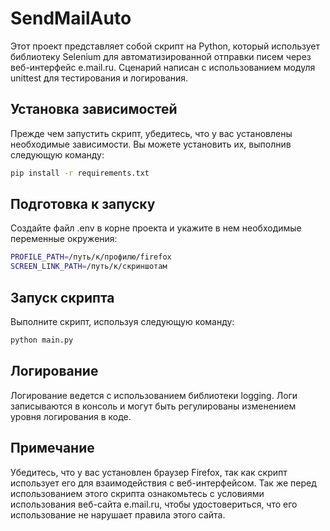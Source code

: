 # SendMailAuto

Этот проект представляет собой скрипт на Python, который использует библиотеку Selenium для автоматизированной отправки писем через веб-интерфейс e.mail.ru. Сценарий написан с использованием модуля unittest для тестирования и логирования.

## Установка зависимостей
Прежде чем запустить скрипт, убедитесь, что у вас установлены необходимые зависимости. Вы можете установить их, выполнив следующую команду:

  ```bash
  pip install -r requirements.txt
  ```

## Подготовка к запуску
Создайте файл .env в корне проекта и укажите в нем необходимые переменные окружения:

  ```bash
  PROFILE_PATH=/путь/к/профилю/firefox
  SCREEN_LINK_PATH=/путь/к/скриншотам
  ```

## Запуск скрипта
Выполните скрипт, используя следующую команду:

  ```bash
  python main.py
  ```

## Логирование
Логирование ведется с использованием библиотеки logging. Логи записываются в консоль и могут быть регулированы изменением уровня логирования в коде.

## Примечание
Убедитесь, что у вас установлен браузер Firefox, так как скрипт использует его для взаимодействия с веб-интерфейсом. Так же перед использованием этого скрипта ознакомьтесь с условиями использования веб-сайта e.mail.ru, чтобы удостовериться, что его использование не нарушает правила этого сайта.
